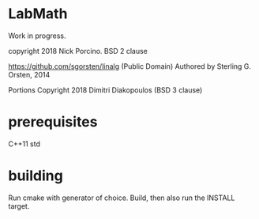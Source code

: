 # LabMath

Work in progress.

copyright 2018 Nick Porcino. BSD 2 clause

https://github.com/sgorsten/linalg (Public Domain)
Authored by Sterling G. Orsten, 2014

Portions Copyright 2018 Dimitri Diakopoulos (BSD 3 clause)

# prerequisites

C++11 std

# building

Run cmake with generator of choice. Build, then also run the INSTALL target.
